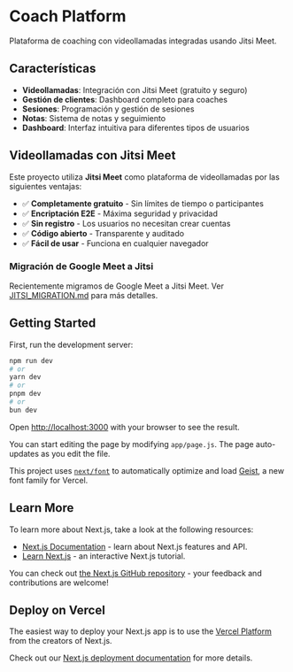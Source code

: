 # Coach Platform

Plataforma de coaching con videollamadas integradas usando Jitsi Meet.

## Características

- **Videollamadas**: Integración con Jitsi Meet (gratuito y seguro)
- **Gestión de clientes**: Dashboard completo para coaches
- **Sesiones**: Programación y gestión de sesiones
- **Notas**: Sistema de notas y seguimiento
- **Dashboard**: Interfaz intuitiva para diferentes tipos de usuarios

## Videollamadas con Jitsi Meet

Este proyecto utiliza **Jitsi Meet** como plataforma de videollamadas por las siguientes ventajas:

- ✅ **Completamente gratuito** - Sin límites de tiempo o participantes
- ✅ **Encriptación E2E** - Máxima seguridad y privacidad
- ✅ **Sin registro** - Los usuarios no necesitan crear cuentas
- ✅ **Código abierto** - Transparente y auditado
- ✅ **Fácil de usar** - Funciona en cualquier navegador

### Migración de Google Meet a Jitsi

Recientemente migramos de Google Meet a Jitsi Meet. Ver [JITSI_MIGRATION.md](./JITSI_MIGRATION.md) para más detalles.

## Getting Started

First, run the development server:

```bash
npm run dev
# or
yarn dev
# or
pnpm dev
# or
bun dev
```

Open [http://localhost:3000](http://localhost:3000) with your browser to see the result.

You can start editing the page by modifying `app/page.js`. The page auto-updates as you edit the file.

This project uses [`next/font`](https://nextjs.org/docs/app/building-your-application/optimizing/fonts) to automatically optimize and load [Geist](https://vercel.com/font), a new font family for Vercel.

## Learn More

To learn more about Next.js, take a look at the following resources:

- [Next.js Documentation](https://nextjs.org/docs) - learn about Next.js features and API.
- [Learn Next.js](https://nextjs.org/learn) - an interactive Next.js tutorial.

You can check out [the Next.js GitHub repository](https://github.com/vercel/next.js) - your feedback and contributions are welcome!

## Deploy on Vercel

The easiest way to deploy your Next.js app is to use the [Vercel Platform](https://vercel.com/new?utm_medium=default-template&filter=next.js&utm_source=create-next-app&utm_campaign=create-next-app-readme) from the creators of Next.js.

Check out our [Next.js deployment documentation](https://nextjs.org/docs/app/building-your-application/deploying) for more details.
